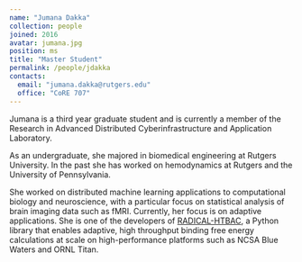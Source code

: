```yaml
---
name: "Jumana Dakka"
collection: people
joined: 2016
avatar: jumana.jpg
position: ms
title: "Master Student"
permalink: /people/jdakka
contacts:
  email: "jumana.dakka@rutgers.edu"
  office: "CoRE 707"
---
```


Jumana is a third year graduate student and is currently a member of the Research in Advanced Distributed Cyberinfrastructure and Application Laboratory.

As an undergraduate, she majored in biomedical engineering at Rutgers University. In the past she has worked on hemodynamics at Rutgers and the University of Pennsylvania. 

She worked on distributed machine learning applications to computational biology and neuroscience, with a particular focus on statistical analysis of brain imaging data such as fMRI. Currently, her focus is on adaptive applications. She is one of the developers of [RADICAL-HTBAC](https://github.com/radical-cybertools/htbac), a Python library that enables adaptive, high throughput binding free energy calculations at scale on high-performance platforms such as NCSA Blue Waters and ORNL Titan.  

